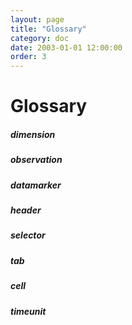 ```yaml
---
layout: page
title: "Glossary"
category: doc
date: 2003-01-01 12:00:00
order: 3
---
```


# Glossary

##### dimension

##### observation

##### datamarker

##### header

##### selector

##### tab

##### cell

##### timeunit

